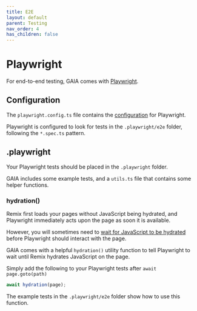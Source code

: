 ```yaml
---
title: E2E
layout: default
parent: Testing
nav_order: 4
has_children: false
---
```


# Playwright

For end-to-end testing, GAIA comes with [Playwright](https://playwright.dev/).

## Configuration

The `playwright.config.ts` file contains the [configuration](https://playwright.dev/docs/test-configuration) for Playwright.

Playwright is configured to look for tests in the `.playwright/e2e` folder, following the `*.spec.ts` pattern.

## .playwright

Your Playwright tests should be placed in the `.playwright` folder.

GAIA includes some example tests, and a `utils.ts` file that contains some helper functions.

### hydration()

Remix first loads your pages without JavaScript being hydrated, and Playwright immediately acts upon the page as soon it is available.

However, you will sometimes need to [wait for JavaScript to be hydrated](https://playwright.dev/docs/navigations#hydration) before Playwright should interact with the page.

GAIA comes with a helpful `hydration()` utility function to tell Playwright to wait until Remix hydrates JavaScript on the page.

Simply add the following to your Playwright tests after `await page.goto(path)`
```ts
await hydration(page);
```

The example tests in the `.playwright/e2e` folder show how to use this function.